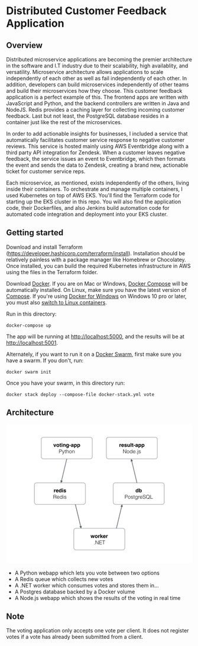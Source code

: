 Distributed Customer Feedback Application
=========

Overview
---------------
Distributed microservice applications are becoming the premier architecture in the software and I.T industry due to their scalability, high availablity, and versatility. Microservice architecture allows applications to scale independently of each other as well as fail independently of each other. In addition, developers can build microservices independently of other teams and build their microservices how they choose. This customer feedback application is a perfect example of this. The frontend apps are written with JavaScript and Python, and the backend controllers are written in Java and NodeJS. Redis provides a caching layer for collecting incoming customer feedback. Last but not least, the PostgreSQL database resides in a container just like the rest of the microservices.

In order to add actionable insights for businesses, I included a service that automatically facilitates customer service response to negative customer reviews. This service is hosted mainly using AWS Eventbridge along with a third party API integration for Zendesk. When a customer leaves negative feedback, the service issues an event to Eventbridge, which then formats the event and sends the data to Zendesk, creating a brand new, actionable ticket for customer service reps. 

Each microservice, as mentioned, exists independently of the others, living inside their containers. To orchestrate and manage multiple containers, I used Kubernetes on top of AWS EKS. You'll find the Terraform code for starting up the EKS cluster in this repo. You will also find the application code, their Dockerfiles, and also Jenkins build automation code for automated code integration and deployment into your EKS cluster. 

Getting started
---------------
Download and install Terraform (https://developer.hashicorp.com/terraform/install). Installation should be relatively painless with a package manager like Homebrew or Chocolatey. Once installed, you can build the required Kubernetes infrastructure in AWS using the files in the Terraform folder.

Download [Docker](https://www.docker.com/products/overview). If you are on Mac or Windows, [Docker Compose](https://docs.docker.com/compose) will be automatically installed. On Linux, make sure you have the latest version of [Compose](https://docs.docker.com/compose/install/). If you're using [Docker for Windows](https://docs.docker.com/docker-for-windows/) on Windows 10 pro or later, you must also [switch to Linux containers](https://docs.docker.com/docker-for-windows/#switch-between-windows-and-linux-containers).

Run in this directory:
```
docker-compose up
```
The app will be running at [http://localhost:5000](http://localhost:5000), and the results will be at [http://localhost:5001](http://localhost:5001).

Alternately, if you want to run it on a [Docker Swarm](https://docs.docker.com/engine/swarm/), first make sure you have a swarm. If you don't, run:
```
docker swarm init
```
Once you have your swarm, in this directory run:
```
docker stack deploy --compose-file docker-stack.yml vote
```

Architecture
-----

![Architecture diagram](architecture.png)

* A Python webapp which lets you vote between two options
* A Redis queue which collects new votes
* A .NET worker which consumes votes and stores them in…
* A Postgres database backed by a Docker volume
* A Node.js webapp which shows the results of the voting in real time


Note
----

The voting application only accepts one vote per client. It does not register votes if a vote has already been submitted from a client.
